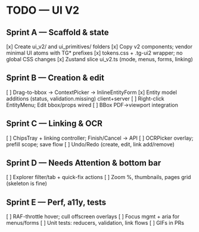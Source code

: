 # TODO — UI V2

## Sprint A — Scaffold & state
[x] Create ui_v2/ and ui_primitives/ folders
[x] Copy v2 components; vendor minimal UI atoms with TG* prefixes
[x] tokens.css + .tg-ui2 wrapper; no global CSS changes
[x] Zustand slice ui_v2.ts (mode, menus, forms, linking)

## Sprint B — Creation & edit
[ ] Drag-to-bbox → ContextPicker → InlineEntityForm
[x] Entity model additions (status, validation.missing) client+server
[ ] Right-click EntityMenu; Edit bbox/props wired
[ ] BBox PDF→viewport integration

## Sprint C — Linking & OCR
[ ] ChipsTray + linking controller; Finish/Cancel → API
[ ] OCRPicker overlay; prefill scope; save flow
[ ] Undo/Redo (create, edit, link add/remove)

## Sprint D — Needs Attention & bottom bar
[ ] Explorer filter/tab + quick-fix actions
[ ] Zoom %, thumbnails, pages grid (skeleton is fine)

## Sprint E — Perf, a11y, tests
[ ] RAF-throttle hover; cull offscreen overlays
[ ] Focus mgmt + aria for menus/forms
[ ] Unit tests: reducers, validation, link flows
[ ] GIFs in PRs
